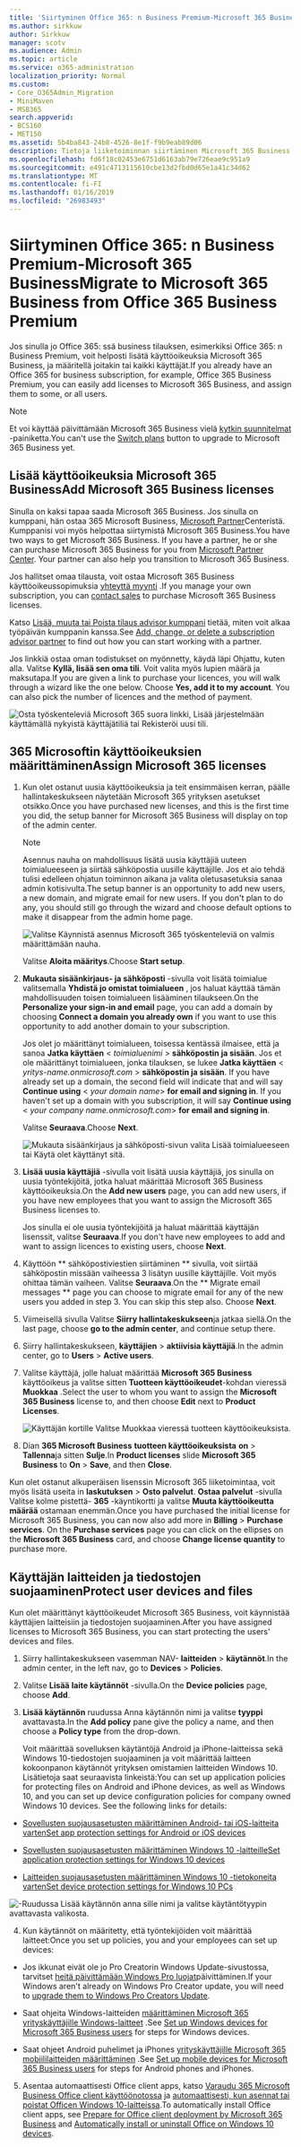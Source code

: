 ```yaml
---
title: 'Siirtyminen Office 365: n Business Premium-Microsoft 365 Business'
ms.author: sirkkuw
author: Sirkkuw
manager: scotv
ms.audience: Admin
ms.topic: article
ms.service: o365-administration
localization_priority: Normal
ms.custom:
- Core_O365Admin_Migration
- MiniMaven
- MSB365
search.appverid:
- BCS160
- MET150
ms.assetid: 5b4ba843-24b8-4526-8e1f-f9b9eab89d06
description: Tietoja liiketoiminnan siirtäminen Microsoft 365 Business.
ms.openlocfilehash: fd6f18c02453e6751d6163ab79e726eae9c951a9
ms.sourcegitcommit: e491c4713115610cbe13d2fbd0d65e1a41c34d62
ms.translationtype: MT
ms.contentlocale: fi-FI
ms.lasthandoff: 01/16/2019
ms.locfileid: "26983493"
---
```

# <a name="migrate-to-microsoft-365-business-from-office-365-business-premium"></a><span data-ttu-id="61ce5-103">Siirtyminen Office 365: n Business Premium-Microsoft 365 Business</span><span class="sxs-lookup"><span data-stu-id="61ce5-103">Migrate to Microsoft 365 Business from Office 365 Business Premium</span></span>

<span data-ttu-id="61ce5-104">Jos sinulla jo Office 365: ssä business tilauksen, esimerkiksi Office 365: n Business Premium, voit helposti lisätä käyttöoikeuksia Microsoft 365 Business, ja määritellä joitakin tai kaikki käyttäjät.</span><span class="sxs-lookup"><span data-stu-id="61ce5-104">If you already have an Office 365 for business subscription, for example, Office 365 Business Premium, you can easily add licenses to Microsoft 365 Business, and assign them to some, or all users.</span></span>
  
> [!NOTE]
> <span data-ttu-id="61ce5-105">Et voi käyttää päivittämään Microsoft 365 Business vielä [kytkin suunnitelmat](https://support.office.com/article/73318661-8f33-478b-bcc7-fb8d69dbb22a?.aspx#switchbutton) -painiketta.</span><span class="sxs-lookup"><span data-stu-id="61ce5-105">You can't use the [Switch plans](https://support.office.com/article/73318661-8f33-478b-bcc7-fb8d69dbb22a?.aspx#switchbutton) button to upgrade to Microsoft 365 Business yet.</span></span> 
  
## <a name="add-microsoft-365-business-licenses"></a><span data-ttu-id="61ce5-106">Lisää käyttöoikeuksia Microsoft 365 Business</span><span class="sxs-lookup"><span data-stu-id="61ce5-106">Add Microsoft 365 Business licenses</span></span>

<span data-ttu-id="61ce5-p101">Sinulla on kaksi tapaa saada Microsoft 365 Business. Jos sinulla on kumppani, hän ostaa 365 Microsoft Business, [Microsoft Partner](get-microsoft-365-business.md)Centeristä. Kumppanisi voi myös helpottaa siirtymistä Microsoft 365 Business.</span><span class="sxs-lookup"><span data-stu-id="61ce5-p101">You have two ways to get Microsoft 365 Business. If you have a partner, he or she can purchase Microsoft 365 Business for you from [Microsoft Partner Center](get-microsoft-365-business.md). Your partner can also help you transition to Microsoft 365 Business.</span></span>
  
<span data-ttu-id="61ce5-110">Jos hallitset omaa tilausta, voit ostaa Microsoft 365 Business käyttöoikeussopimuksia [yhteyttä myynti](https://www.microsoft.com/microsoft-365/business) .</span><span class="sxs-lookup"><span data-stu-id="61ce5-110">If you manage your own subscription, you can [contact sales](https://www.microsoft.com/microsoft-365/business) to purchase Microsoft 365 Business licenses.</span></span> 
  
<span data-ttu-id="61ce5-111">Katso [Lisää, muuta tai Poista tilaus advisor kumppani](https://support.office.com/article/f86e8177-936e-491e-9024-44dea2b296ff) tietää, miten voit alkaa työpäivän kumppanin kanssa.</span><span class="sxs-lookup"><span data-stu-id="61ce5-111">See [Add, change, or delete a subscription advisor partner](https://support.office.com/article/f86e8177-936e-491e-9024-44dea2b296ff) to find out how you can start working with a partner.</span></span> 
  
<span data-ttu-id="61ce5-p102">Jos linkkiä ostaa oman todistukset on myönnetty, käydä läpi Ohjattu, kuten alla. Valitse **Kyllä, lisää sen oma tili**. Voit valita myös lupien määrä ja maksutapa.</span><span class="sxs-lookup"><span data-stu-id="61ce5-p102">If you are given a link to purchase your licences, you will walk through a wizard like the one below. Choose **Yes, add it to my account**. You can also pick the number of licences and the method of payment.</span></span>
  
![Osta työskenteleviä Microsoft 365 suora linkki, Lisää järjestelmään käyttämällä nykyistä käyttäjätiliä tai Rekisteröi uusi tili.](media/8bc54fd1-9cab-44d5-af91-c471e89aea46.png)
  
## <a name="assign-microsoft-365-licenses"></a><span data-ttu-id="61ce5-116">365 Microsoftin käyttöoikeuksien määrittäminen</span><span class="sxs-lookup"><span data-stu-id="61ce5-116">Assign Microsoft 365 licenses</span></span>

1. <span data-ttu-id="61ce5-117">Kun olet ostanut uusia käyttöoikeuksia ja teit ensimmäisen kerran, päälle hallintakeskukseen näytetään Microsoft 365 yrityksen asetukset otsikko.</span><span class="sxs-lookup"><span data-stu-id="61ce5-117">Once you have purchased new licenses, and this is the first time you did, the setup banner for Microsoft 365 Business will display on top of the admin center.</span></span>
    
    > [!NOTE]
    > <span data-ttu-id="61ce5-p103">Asennus nauha on mahdollisuus lisätä uusia käyttäjiä uuteen toimialueeseen ja siirtää sähköpostia uusille käyttäjille. Jos et aio tehdä tulisi edelleen ohjatun toiminnon aikana ja valita oletusasetuksia sanaa admin kotisivulta.</span><span class="sxs-lookup"><span data-stu-id="61ce5-p103">The setup banner is an opportunity to add new users, a new domain, and migrate email for new users. If you don't plan to do any, you should still go through the wizard and choose default options to make it disappear from the admin home page.</span></span> 
  
   ![Valitse Käynnistä asennus Microsoft 365 työskenteleviä on valmis määrittämään nauha.](media/8d3b0d97-7cca-497f-9364-4b00ad670209.png)
  
    <span data-ttu-id="61ce5-121">Valitse **Aloita määritys**.</span><span class="sxs-lookup"><span data-stu-id="61ce5-121">Choose **Start setup**.</span></span>
    
2. <span data-ttu-id="61ce5-122">**Mukauta sisäänkirjaus- ja sähköposti** -sivulla voit lisätä toimialue valitsemalla **Yhdistä jo omistat toimialueen** , jos haluat käyttää tämän mahdollisuuden toisen toimialueen lisääminen tilaukseen.</span><span class="sxs-lookup"><span data-stu-id="61ce5-122">On the **Personalize your sign-in and email** page, you can add a domain by choosing **Connect a domain you already own** if you want to use this opportunity to add another domain to your subscription.</span></span> 
    
    <span data-ttu-id="61ce5-p104">Jos olet jo määrittänyt toimialueen, toisessa kentässä ilmaisee, että ja sanoa **Jatka käyttäen** \< _toimialuenimi_ \> **sähköpostin ja sisään**. Jos et ole määrittänyt toimialueen, jonka tilauksen, se lukee **Jatka käyttäen** \< _yritys-name.onmicrosoft.com_ \> **sähköpostin ja sisään**.    </span><span class="sxs-lookup"><span data-stu-id="61ce5-p104">If you have already set up a domain, the second field will indicate that and will say **Continue using** \<  _your domain name_\> **for email and signing in**. If you haven't set up a domain with you subscription, it will say **Continue using** \<  _your company name.onmicrosoft.com_\> **for email and signing in**.</span></span>
    
    <span data-ttu-id="61ce5-125">Valitse **Seuraava**.</span><span class="sxs-lookup"><span data-stu-id="61ce5-125">Choose **Next**.</span></span>
    
    ![Mukauta sisäänkirjaus ja sähköposti-sivun valita Lisää toimialueeseen tai Käytä olet käyttänyt sitä.](media/c3f5cfb2-1189-4d2f-803b-c9feb008a7a3.png)
  
3. <span data-ttu-id="61ce5-127">**Lisää uusia käyttäjiä** -sivulla voit lisätä uusia käyttäjiä, jos sinulla on uusia työntekijöitä, jotka haluat määrittää Microsoft 365 Business käyttöoikeuksia.</span><span class="sxs-lookup"><span data-stu-id="61ce5-127">On the **Add new users** page, you can add new users, if you have new employees that you want to assign the Microsoft 365 Business licenses to.</span></span> 
    
    <span data-ttu-id="61ce5-128">Jos sinulla ei ole uusia työntekijöitä ja haluat määrittää käyttäjän lisenssit, valitse **Seuraava**.</span><span class="sxs-lookup"><span data-stu-id="61ce5-128">If you don't have new employees to add and want to assign licences to existing users, choose **Next**.</span></span>
    
4. <span data-ttu-id="61ce5-p105">Käyttöön \*\* sähköpostiviestien siirtäminen \*\* sivulla, voit siirtää sähköpostin missään vaiheessa 3 lisätyn uusille käyttäjille. Voit myös ohittaa tämän vaiheen. Valitse **Seuraava**.</span><span class="sxs-lookup"><span data-stu-id="61ce5-p105">On the \*\* Migrate email messages \*\* page you can choose to migrate email for any of the new users you added in step 3. You can skip this step also. Choose **Next**.</span></span>
    
5. <span data-ttu-id="61ce5-132">Viimeisellä sivulla Valitse **Siirry hallintakeskukseen**ja jatkaa siellä.</span><span class="sxs-lookup"><span data-stu-id="61ce5-132">On the last page, choose **go to the admin center**, and continue setup there.</span></span>
    
6. <span data-ttu-id="61ce5-133">Siirry hallintakeskukseen, **käyttäjien** \> **aktiivisia käyttäjiä**.</span><span class="sxs-lookup"><span data-stu-id="61ce5-133">In the admin center, go to **Users** \> **Active users**.</span></span>
    
7. <span data-ttu-id="61ce5-134">Valitse käyttäjä, jolle haluat määrittää **Microsoft 365 Business** käyttöoikeus ja valitse sitten **Tuotteen käyttöoikeudet**-kohdan vieressä **Muokkaa** .</span><span class="sxs-lookup"><span data-stu-id="61ce5-134">Select the user to whom you want to assign the **Microsoft 365 Business** license to, and then choose **Edit** next to **Product Licenses**.</span></span>
    
    ![Käyttäjän kortille Valitse Muokkaa vieressä tuotteen käyttöoikeuksista.](media/be0fe2d8-7ff8-447c-88f6-d212ed78451c.png)
  
8. <span data-ttu-id="61ce5-136">Dian **365 Microsoft Business** **tuotteen käyttöoikeuksista** **on** \> **Tallenna**ja sitten **Sulje**.</span><span class="sxs-lookup"><span data-stu-id="61ce5-136">In **Product licenses** slide **Microsoft 365 Business** to **On** \> **Save**, and then **Close**.</span></span>
    
<span data-ttu-id="61ce5-p106">Kun olet ostanut alkuperäisen lisenssin Microsoft 365 liiketoimintaa, voit myös lisätä useita in **laskutuksen** \> **Osto palvelut**. **Ostaa palvelut** -sivulla Valitse kolme pistettä- **365** -käyntikortti ja valitse **Muuta käyttöoikeutta määrää** ostamaan enemmän.</span><span class="sxs-lookup"><span data-stu-id="61ce5-p106">Once you have purchased the initial license for Microsoft 365 Business, you can now also add more in **Billing** \> **Purchase services**. On the **Purchase services** page you can click on the ellipses on the **Microsoft 365 Business** card, and choose **Change license quantity** to purchase more.</span></span> 
  
## <a name="protect-user-devices-and-files"></a><span data-ttu-id="61ce5-139">Käyttäjän laitteiden ja tiedostojen suojaaminen</span><span class="sxs-lookup"><span data-stu-id="61ce5-139">Protect user devices and files</span></span>

<span data-ttu-id="61ce5-140">Kun olet määrittänyt käyttöoikeudet Microsoft 365 Business, voit käynnistää käyttäjien laitteisiin ja tiedostojen suojaaminen.</span><span class="sxs-lookup"><span data-stu-id="61ce5-140">After you have assigned licenses to Microsoft 365 Business, you can start protecting the users' devices and files.</span></span>
  
1. <span data-ttu-id="61ce5-141">Siirry hallintakeskukseen vasemman NAV- **laitteiden** \> **käytännöt**.</span><span class="sxs-lookup"><span data-stu-id="61ce5-141">In the admin center, in the left nav, go to **Devices** \> **Policies**.</span></span>
    
2. <span data-ttu-id="61ce5-142">Valitse **Lisää** **laite käytännöt** -sivulla.</span><span class="sxs-lookup"><span data-stu-id="61ce5-142">On the **Device policies** page, choose **Add**.</span></span>
    
3. <span data-ttu-id="61ce5-143">**Lisää käytännön** ruudussa Anna käytännön nimi ja valitse **tyyppi** avattavasta.</span><span class="sxs-lookup"><span data-stu-id="61ce5-143">In the **Add policy** pane give the policy a name, and then choose a **Policy type** from the drop-down.</span></span> 
    
    <span data-ttu-id="61ce5-p107">Voit määrittää sovelluksen käytäntöjä Android ja iPhone-laitteissa sekä Windows 10-tiedostojen suojaaminen ja voit määrittää laitteen kokoonpanon käytännöt yrityksen omistamien laitteiden Windows 10. Lisätietoja saat seuraavista linkeistä:</span><span class="sxs-lookup"><span data-stu-id="61ce5-p107">You can set up application policies for protecting files on Android and iPhone devices, as well as Windows 10, and you can set up device configuration policies for company owned Windows 10 devices. See the following links for details:</span></span>
    
  - [<span data-ttu-id="61ce5-146">Sovellusten suojausasetusten määrittäminen Android- tai iOS-laitteita varten</span><span class="sxs-lookup"><span data-stu-id="61ce5-146">Set app protection settings for Android or iOS devices</span></span>](app-protection-settings-for-android-and-ios.md)
    
  - [<span data-ttu-id="61ce5-147">Sovellusten suojausasetusten määrittäminen Windows 10 -laitteille</span><span class="sxs-lookup"><span data-stu-id="61ce5-147">Set application protection settings for Windows 10 devices</span></span>](protection-settings-for-windows-10-devices.md)
    
  - [<span data-ttu-id="61ce5-148">Laitteiden suojausasetusten määrittäminen Windows 10 -tietokoneita varten</span><span class="sxs-lookup"><span data-stu-id="61ce5-148">Set device protection settings for Windows 10 PCs</span></span>](protection-settings-for-windows-10-pcs.md)
    
   ![-Ruudussa Lisää käytännön anna sille nimi ja valitse käytäntötyypin avattavasta valikosta.](media/76ef37e4-1d18-4f34-8a0f-391ab1d0ae2b.png)
  
4. <span data-ttu-id="61ce5-150">Kun käytännöt on määritetty, että työntekijöiden voit määrittää laitteet:</span><span class="sxs-lookup"><span data-stu-id="61ce5-150">Once you set up policies, you and your employees can set up devices:</span></span>
    
  - <span data-ttu-id="61ce5-151">Jos ikkunat eivät ole jo Pro Creatorin Windows Update-sivustossa, tarvitset [heitä päivittämään Windows Pro luojat](upgrade-to-windows-pro-creators-update.md)päivittäminen.</span><span class="sxs-lookup"><span data-stu-id="61ce5-151">If your Windows aren't already on Windows Pro Creator update, you will need to [upgrade them to Windows Pro Creators Update](upgrade-to-windows-pro-creators-update.md).</span></span>
    
  - <span data-ttu-id="61ce5-152">Saat ohjeita Windows-laitteiden [määrittäminen Microsoft 365 yrityskäyttäjille Windows-laitteet](set-up-windows-devices.md) .</span><span class="sxs-lookup"><span data-stu-id="61ce5-152">See [Set up Windows devices for Microsoft 365 Business users](set-up-windows-devices.md) for steps for Windows devices.</span></span> 
    
  - <span data-ttu-id="61ce5-153">Saat ohjeet Android puhelimet ja iPhones [yrityskäyttäjille Microsoft 365 mobiililaitteiden määrittäminen](set-up-mobile-devices.md) .</span><span class="sxs-lookup"><span data-stu-id="61ce5-153">See [Set up mobile devices for Microsoft 365 Business users](set-up-mobile-devices.md) for steps for Android phones and iPhones.</span></span> 
    
5. <span data-ttu-id="61ce5-154">Asentaa automaattisesti Office client apps, katso [Varaudu 365 Microsoft Business Office client käyttöönotossa](prepare-for-office-client-deployment.md) ja [automaattisesti, kun asennat tai poistat Officen Windows 10-laitteissa](auto-install-or-uninstall-office.md).</span><span class="sxs-lookup"><span data-stu-id="61ce5-154">To automatically install Office client apps, see [Prepare for Office client deployment by Microsoft 365 Business](prepare-for-office-client-deployment.md) and [Automatically install or uninstall Office on Windows 10 devices](auto-install-or-uninstall-office.md).</span></span>
    


